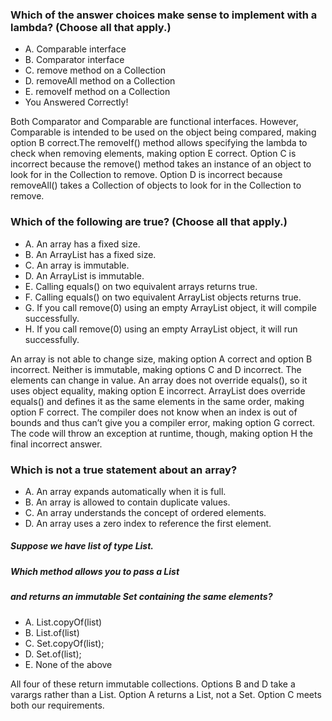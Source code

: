 ### Which of the answer choices make sense to implement with a lambda? (Choose all that apply.)
* A. Comparable interface
* B. Comparator interface
* C. remove method on a Collection
* D. removeAll method on a Collection
* E. removeIf method on a Collection
* You Answered Correctly!
    
Both Comparator and Comparable are functional interfaces.
However, Comparable is intended to be used on the object being compared,
making option B correct.The removeIf() method allows specifying
the lambda to check when removing elements, making option E correct.
Option C is incorrect because the remove() method takes an instance
of an object to look for in the Collection to remove.
Option D is incorrect because removeAll() takes a Collection of objects
to look for in the Collection to remove.


### Which of the following are true? (Choose all that apply.)
*  A. An array has a fixed size.
*  B. An ArrayList has a fixed size.
*  C. An array is immutable.
*  D. An ArrayList is immutable.
*  E. Calling equals() on two equivalent arrays returns true.
*  F. Calling equals() on two equivalent ArrayList objects returns true.
*  G. If you call remove(0) using an empty ArrayList object, it will compile successfully.
*  H. If you call remove(0) using an empty ArrayList object, it will run successfully.

An array is not able to change size, making option A correct and option B incorrect.
Neither is immutable, making options C and D incorrect. The elements can change in value.
An array does not override equals(), so it uses object equality, making option E incorrect.
ArrayList does override equals() and defines it as the same elements in the same order,
making option F correct. The compiler does not know when an index is out of bounds
and thus can’t give you a compiler error, making option G correct.
The code will throw an exception at runtime, though, making option H the final incorrect answer.


### Which is not a true statement about an array?
*  A. An array expands automatically when it is full.
*  B. An array is allowed to contain duplicate values.
*  C. An array understands the concept of ordered elements.
*  D. An array uses a zero index to reference the first element.

##### Suppose we have list of type List<Integer>.
##### Which method allows you to pass a List
##### and returns an immutable Set containing the same elements?
*  A. List.copyOf(list)
*  B. List.of(list)
*  C. Set.copyOf(list);
*  D. Set.of(list);
*  E. None of the above

All four of these return immutable collections.
Options B and D take a varargs rather than a List.
Option A returns a List, not a Set. Option C meets both our requirements.







